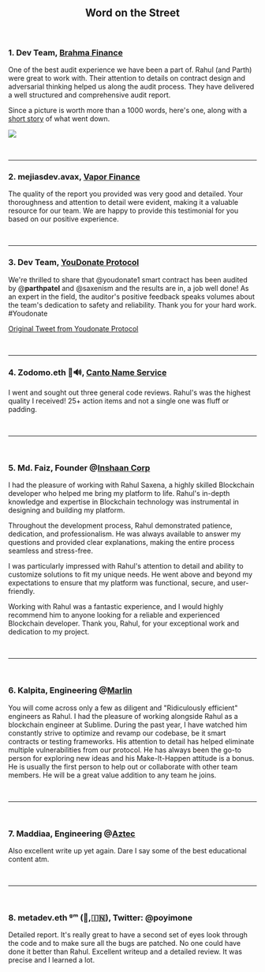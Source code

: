 <h2 align="center">Word on the Street</h2>

<br />

### 1. Dev Team, [Brahma Finance](https://www.brahma.fi/)

One of the best audit experience we have been a part of. Rahul (and Parth) were great to work with. Their attention to details on contract design and adversarial thinking helped us along the audit process. They have delivered a well structured and comprehensive audit report.

 Since a picture is worth more than a 1000 words, here's one, along with a [short story](https://www.linkedin.com/feed/update/urn:li:activity:7028630466794586112/) of what went down.

![](https://user-images.githubusercontent.com/32522659/218296401-63ad05ca-bf05-4ea8-a540-444c65906496.png)


<br />

-------------

### 2. mejiasdev.avax, [Vapor Finance](https://vapornodes.finance/)

The quality of the report you provided was very good and detailed. Your thoroughness and attention to detail were evident, making it a valuable resource for our team. We are happy to provide this testimonial for you based on our positive experience.

<br />

-------------

### 3. Dev Team, [YouDonate Protocol](https://twitter.com/Youdonate1)

We're thrilled to share that @youdonate1 smart contract has been audited by @__parthpatel__ and @saxenism and the results are in, a job well done! As an expert in the field, the auditor's positive feedback speaks volumes about the team's dedication to safety and reliability. Thank you for your hard work. #Youdonate

[Original Tweet from Youdonate Protocol](https://twitter.com/Youdonate1/status/1639196021250043905)

<br />

-------------

### 4. Zodomo.eth 🦇🔊, [Canto Name Service](https://twitter.com/DNSFORCANTO?ref_src=twsrc%5Egoogle%7Ctwcamp%5Eserp%7Ctwgr%5Eauthor)

I went and sought out three general code reviews. Rahul's was the highest quality I received! 25+ action items and not a single one was fluff or padding.

<br />

-------------
<br />

### 5. Md. Faiz, Founder @[Inshaan Corp](https://inshaan.com/)

I had the pleasure of working with Rahul Saxena, a highly skilled Blockchain developer who helped me bring my platform to life. Rahul's in-depth knowledge and expertise in Blockchain technology was instrumental in designing and building my platform.

Throughout the development process, Rahul demonstrated patience, dedication, and professionalism. He was always available to answer my questions and provided clear explanations, making the entire process seamless and stress-free.

I was particularly impressed with Rahul's attention to detail and ability to customize solutions to fit my unique needs. He went above and beyond my expectations to ensure that my platform was functional, secure, and user-friendly.

Working with Rahul was a fantastic experience, and I would highly recommend him to anyone looking for a reliable and experienced Blockchain developer. Thank you, Rahul, for your exceptional work and dedication to my project.

<br />

-------------
<br />

### 6. Kalpita, Engineering @[Marlin](https://www.marlin.org/)

 You will come across only a few as diligent and "Ridiculously efficient" engineers as Rahul. I had the pleasure of working alongside Rahul as a blockchain engineer at Sublime. During the past year, I have watched him constantly strive to optimize and revamp our codebase, be it smart contracts or testing frameworks. His attention to detail has helped eliminate multiple vulnerabilities from our protocol. He has always been the go-to person for exploring new ideas and his Make-It-Happen attitude is a bonus. He is usually the first person to help out or collaborate with other team members. He will be a great value addition to any team he joins.

<br />

-------------
<br />

### 7. Maddiaa, Engineering @[Aztec](https://aztec.network/)

Also excellent write up yet again. Dare I say some of the best educational content atm.

<br />

-------------
<br />


### 8. metadev.eth ᵍᵐ (🫡,🇮🇳), Twitter: @poyimone

Detailed report. It's really great to have a second set of eyes look through the code and to make sure all the bugs are patched. No one could have done it better than Rahul. Excellent writeup and a detailed review. It was precise and I learned a lot.
